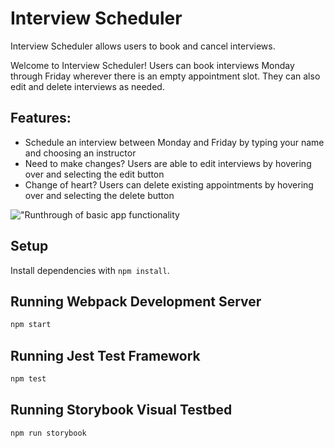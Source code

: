 # Interview Scheduler

Interview Scheduler allows users to book and cancel interviews.

Welcome to Interview Scheduler! Users can book interviews Monday through Friday wherever there is an empty appointment slot. They can also edit and delete interviews as needed.

## Features:

* Schedule an interview between Monday and Friday by typing your name and choosing an instructor
* Need to make changes? Users are able to edit interviews by hovering over and selecting the edit button
* Change of heart? Users can delete existing appointments by hovering over and selecting the delete button

!["Runthrough of basic app functionality](https://github.com/JacquelineJG/scheduler/blob/master/docs/Interview-scheduler-runthrough.gif?raw=true)

## Setup

Install dependencies with `npm install`.

## Running Webpack Development Server

```sh
npm start
```

## Running Jest Test Framework

```sh
npm test
```

## Running Storybook Visual Testbed

```sh
npm run storybook
```
